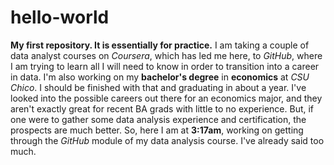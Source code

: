 # hello-world
**My first repository. It is essentially for practice.**
I am taking a couple of data analyst courses on *Coursera*, which has led me here, to *GitHub*, where I am trying to learn all I will need to know in order to transition into a career in data. I'm also working on my **bachelor's degree** in **economics** at *CSU Chico*. I should be finished with that and graduating in about a year. I've looked into the possible careers out there for an economics major, and they aren't exactly great for recent BA grads with little to no experience. But, if one were to gather some data analysis experience and certification, the prospects are much better. So, here I am at **3:17am**, working on getting through the *GitHub* module of my data analysis course. I've already said too much.
